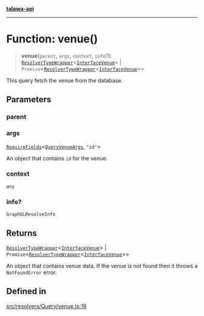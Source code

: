 [**talawa-api**](../../../../README.md)

***

# Function: venue()

> **venue**(`parent`, `args`, `context`, `info`?): [`ResolverTypeWrapper`](../../../../types/generatedGraphQLTypes/type-aliases/ResolverTypeWrapper.md)\<[`InterfaceVenue`](../../../../models/Venue/interfaces/InterfaceVenue.md)\> \| `Promise`\<[`ResolverTypeWrapper`](../../../../types/generatedGraphQLTypes/type-aliases/ResolverTypeWrapper.md)\<[`InterfaceVenue`](../../../../models/Venue/interfaces/InterfaceVenue.md)\>\>

This query fetch the venue from the database.

## Parameters

### parent

### args

[`RequireFields`](../../../../types/generatedGraphQLTypes/type-aliases/RequireFields.md)\<[`QueryVenueArgs`](../../../../types/generatedGraphQLTypes/type-aliases/QueryVenueArgs.md), `"id"`\>

An object that contains `id` for the venue.

### context

`any`

### info?

`GraphQLResolveInfo`

## Returns

[`ResolverTypeWrapper`](../../../../types/generatedGraphQLTypes/type-aliases/ResolverTypeWrapper.md)\<[`InterfaceVenue`](../../../../models/Venue/interfaces/InterfaceVenue.md)\> \| `Promise`\<[`ResolverTypeWrapper`](../../../../types/generatedGraphQLTypes/type-aliases/ResolverTypeWrapper.md)\<[`InterfaceVenue`](../../../../models/Venue/interfaces/InterfaceVenue.md)\>\>

An object that contains venue data. If the venue is not found then it throws a `NotFoundError` error.

## Defined in

[src/resolvers/Query/venue.ts:16](https://github.com/Suyash878/talawa-api/blob/e4413cec641a837926071678fed3c7f67234e31e/src/resolvers/Query/venue.ts#L16)
